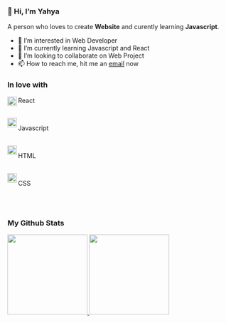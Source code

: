 ### 👋 Hi, I’m Yahya

A person who loves to create **Website** and curently learning **Javascript**.

- 👀 I’m interested in Web Developer
- 🌱 I’m currently learning Javascript and React
- 💞️ I’m looking to collaborate on Web Project
- 📫 How to reach me, hit me an [email](yahyaz.zakaria.4@gmail.com) now

### In love with
  <a href="#"><img align="left" alt="React" title="React" width="21px" src="https://upload.wikimedia.org/wikipedia/commons/a/a7/React-icon.svg" /></a>
  <p>React</p>
  <br>
  <a href="#"><img align="left" alt="JavaScript" title="JavaScript" width="21px" src="https://upload.wikimedia.org/wikipedia/commons/9/99/Unofficial_JavaScript_logo_2.svg" /></a>
  <p>Javascript</p>
  <br>
  <a href="#"><img align="left" alt="JavaScript" title="HTML5" width="21px" src="https://upload.wikimedia.org/wikipedia/commons/6/61/HTML5_logo_and_wordmark.svg" /></a>
  <p>HTML</p>
  <br>
  <a href="#"><img align="left" alt="JavaScript" title="CSS3" width="21px" src="https://upload.wikimedia.org/wikipedia/commons/d/d5/CSS3_logo_and_wordmark.svg" /></a>
  <p>CSS</p>
  <br>
  <br>

### My Github Stats
<p align="left">
<a href="https://github.com/gilangadhan">
  <img height="180em" src="https://github-readme-stats-eight-theta.vercel.app/api?username=Yahyazz&show_icons=true&theme=algolia&include_all_commits=true&count_private=true"/>
  <img height="180em" src="https://github-readme-stats-eight-theta.vercel.app/api/top-langs/?username=Yahyazz&layout=compact&langs_count=8&theme=algolia"/>
</a>
</p>

<!---
Yahyazz/Yahyazz is a ✨ special ✨ repository because its `README.md` (this file) appears on your GitHub profile.
You can click the Preview link to take a look at your changes.
--->
